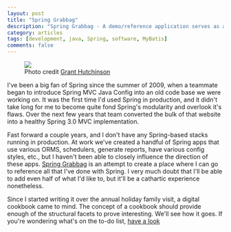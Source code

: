 ```yaml
---
layout: post
title: "Spring Grabbag"
description: "Spring Grabbag - A demo/reference application serves as a repository of Spring notes"
category: articles
tags: [development, java, Spring, software, MyBatis]
comments: false
---
```


<figure>
  <a href="http://farm4.staticflickr.com/3174/2930390616_d0809c503f_z_d.jpg"><img src="http://farm4.staticflickr.com/3174/2930390616_d0809c503f_z_d.jpg"></a>
  <figcaption>Photo credit <a href="http://www.flickr.com/photos/splorp/2930390616/">Grant Hutchinson</a></figcaption>
</figure>

I've been a big fan of Spring since the summer of 2009, when a teammate began to introduce Spring MVC Java Config into an old code base we were working on.  It was the first time I'd used Spring in production, and it didn't take long for me to become quite fond Spring's modularity and overlook it's flaws.  Over the next few years that team converted the bulk of that website into a healthy Spring 3.0 MVC implementation.

Fast forward a couple years, and I don't have any Spring-based stacks running in production.  At work we've created a handful of Spring apps that use various ORMS, schedulers, generate reports, have various config styles, etc., but I haven't been able to closely influence the direction of these apps.  [Spring Grabbag](https://github.com/LanyonM/spring-grabbag) is an attempt to create a place where I can go to reference all that I've done with Spring.  I very much doubt that I'll be able to add even half of what I'd like to, but it'll be a cathartic experience nonetheless.

Since I started writing it over the annual holiday family visit, a digital cookbook came to mind.  The concept of a cookbook should provide enough of the structural facets to prove interesting.  We'll see how it goes.  If you're wondering what's on the to-do list, [have a look](https://github.com/LanyonM/spring-grabbag#todo)
